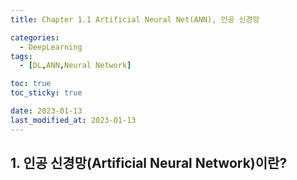 ```yaml
---
title: Chapter 1.1 Artificial Neural Net(ANN), 인공 신경망

categories: 
  - DeepLearning
tags:
  - [DL,ANN,Neural Network]

toc: true
toc_sticky: true

date: 2023-01-13
last_modified_at: 2023-01-13 
---
```


## 1. 인공 신경망(Artificial Neural Network)이란?
